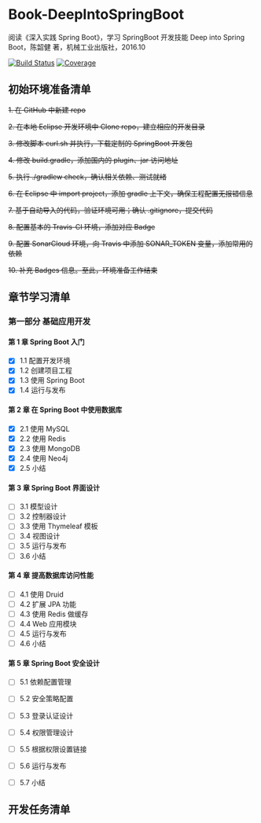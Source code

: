 # Book-DeepIntoSpringBoot

阅读《深入实践 Spring Boot》，学习 SpringBoot 开发技能
  Deep into Spring Boot，陈韶健 著，机械工业出版社，2016.10

[![Build Status](https://travis-ci.com/welldoer/Book-DeepIntoSpringBoot.svg?branch=master)](https://travis-ci.com/welldoer/Book-DeepIntoSpringBoot)
[![Coverage](https://sonarcloud.io/api/project_badges/measure?project=welldoer_Book-DeepIntoSpringBoot&metric=coverage)](https://sonarcloud.io/dashboard?id=welldoer_Book-DeepIntoSpringBoot)


## 初始环境准备清单

~~1. 在 GitHub 中新建 repo~~

~~2. 在本地 Eclipse 开发环境中 Clone repo，建立相应的开发目录~~

~~3. 修改脚本 curl.sh 并执行，下载定制的 SpringBoot 开发包~~

~~4. 修改 build.gradle，添加国内的 plugin、jar 访问地址~~

~~5. 执行 ./gradlew check，确认相关依赖、测试就绪~~

~~6. 在 Eclipse 中 import project，添加 gradle 上下文，确保工程配置无报错信息~~

~~7. 基于自动导入的代码，验证环境可用；确认 .gitignore，提交代码~~

~~8. 配置基本的 Travis-CI 环境，添加对应 Badge~~

~~9. 配置 SonarCloud 环境，向 Travis 中添加 SONAR_TOKEN 变量，添加常用的依赖~~

~~10. 补充 Badges 信息。至此，环境准备工作结束~~


## 章节学习清单

### 第一部分 基础应用开发

#### 第 1 章  Spring Boot 入门

- [X] 1.1 配置开发环境
- [X] 1.2 创建项目工程
- [X] 1.3 使用 Spring Boot
- [X] 1.4 运行与发布

#### 第 2 章  在 Spring Boot 中使用数据库

- [X] 2.1 使用 MySQL
- [X] 2.2 使用 Redis
- [X] 2.3 使用 MongoDB
- [X] 2.4 使用 Neo4j
- [X] 2.5 小结

#### 第 3 章  Spring Boot 界面设计

- [ ] 3.1 模型设计
- [ ] 3.2 控制器设计
- [ ] 3.3 使用 Thymeleaf 模板
- [ ] 3.4 视图设计
- [ ] 3.5 运行与发布
- [ ] 3.6 小结

#### 第 4 章  提高数据库访问性能

- [ ] 4.1 使用 Druid
- [ ] 4.2 扩展 JPA 功能
- [ ] 4.3 使用 Redis 做缓存
- [ ] 4.4 Web 应用模块
- [ ] 4.5 运行与发布
- [ ] 4.6 小结

#### 第 5 章  Spring Boot 安全设计

- [ ] 5.1 依赖配置管理
- [ ] 5.2 安全策略配置
- [ ] 5.3 登录认证设计
- [ ] 5.4 权限管理设计
- [ ] 5.5 根据权限设置链接
- [ ] 5.6 运行与发布
- [ ] 5.7 小结




## 开发任务清单



